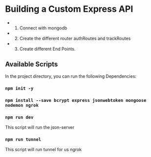 # Building a Custom Express API

- 1. Connect with mongodb
- 2. Create the different router authRoutes and trackRoutes
- 3. Create different End Points.

## Available Scripts

In the project directory, you can run the following Dependencies:

### `npm init -y`

### `npm install --save bcrypt express jsonwebtoken mongoose nodemon ngrok`

### `npm run dev`

This script will run the json-server

### `npm run tunnel`

This script will run tunnel for us ngrok
